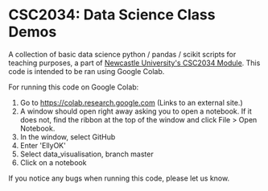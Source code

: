 # CSC2034: Data Science Class Demos
A collection of basic data science python / pandas / scikit scripts for teaching purposes, a part of [Newcastle University's CSC2034 Module](https://www.ncl.ac.uk/undergraduate/modules/csc2034). This code is intended to be ran using Google Colab.

For running this code on Google Colab:

1. Go to https://colab.research.google.com  (Links to an external site.)
2. A window should open right away asking you to open a notebook. If it does not, find the ribbon at the top of the window and click File > Open Notebook.
3. In the window, select GitHub
4. Enter 'EllyOK'
5. Select data_visualisation, branch master
6. Click on a notebook 

If you notice any bugs when running this code, please let us know.
